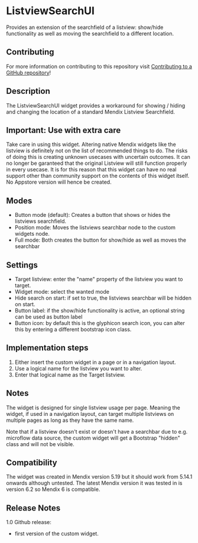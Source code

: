 # ListviewSearchUI
Provides an extension of the searchfield of a listview: show/hide functionality as well as moving the searchfield to a different location.

## Contributing

For more information on contributing to this repository visit [Contributing to a GitHub repository](https://world.mendix.com/display/howto50/Contributing+to+a+GitHub+repository)!

## Description

The ListviewSearchUI widget provides a workaround for showing / hiding and changing the location of a standard Mendix Listview Searchfield. 

## Important: Use with extra care

Take care in using this widget. Altering native Mendix widgets like the listview is definitely not on the list of recommended things to do. The risks of doing this is creating unknown usecases with uncertain outcomes. It can no longer be garanteed that the original Listview will still function properly in every usecase. It is for this reason that this widget can have no real support other than community support on the contents of this widget itself. No Appstore version will hence be created.

## Modes

- Button mode (default):
  Creates a button that shows or hides the listviews searchfield.
- Position mode:
  Moves the listviews searchbar node to the custom widgets node.
- Full mode:
  Both creates the button for show/hide as well as moves the searchbar

## Settings
- Target listview: enter the "name" property of the listview you want to target.
- Widget mode: select the wanted mode
- Hide search on start: if set to true, the listviews searchbar will be hidden on start.
- Button label: if the show/hide functionality is active, an optional string can be used as button label
- Button icon: by default this is the glyphicon search icon, you can alter this by entering a different bootstrap icon class.


## Implementation steps

1. Either insert the custom widget in a page or in a navigation layout.
2. Use a logical name for the listview you want to alter.
3. Enter that logical name as the Target listview.

## Notes
The widget is designed for single listview usage per page. Meaning the widget, if used in a navigation layout, can target multiple listviews on multiple pages as long as they have the same name.

Note that if a listview doesn't exist or doesn't have a searchbar due to e.g. microflow data source, the custom widget will get a Bootstrap "hidden" class and will not be visible.

## Compatibility
The widget was created in Mendix version 5.19 but it should work from 5.14.1 onwards although untested.
The latest Mendix version it was tested in is version 6.2 so Mendix 6 is compatible.

## Release Notes
1.0 Github release:
- first version of the custom widget.
